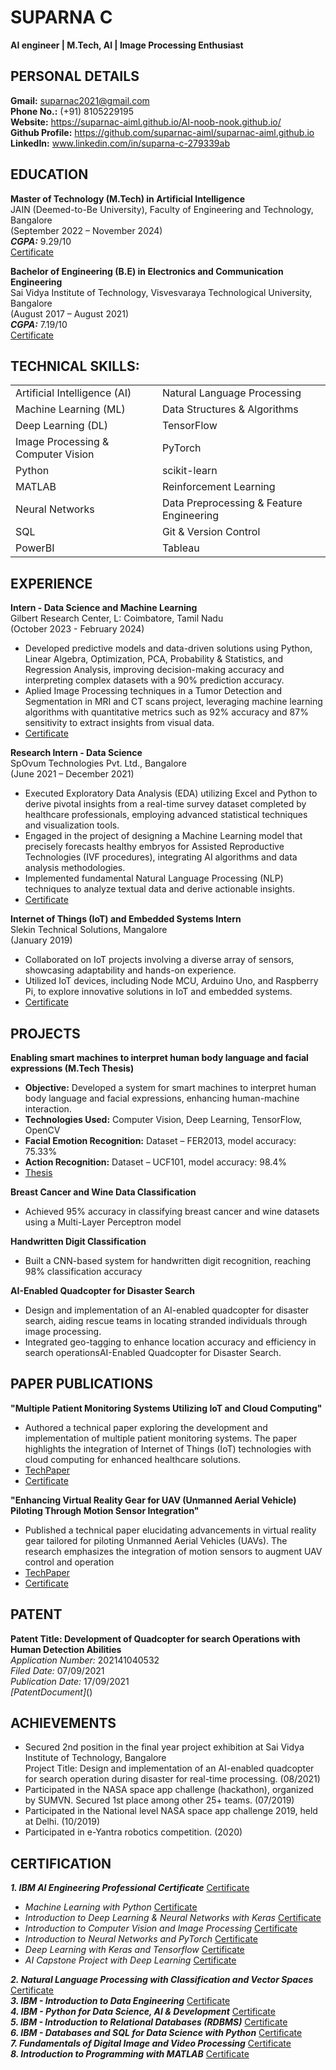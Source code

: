 # **SUPARNA C**  
**AI engineer | M.Tech, AI | Image Processing Enthusiast**  

## **PERSONAL DETAILS**  
**Gmail:** suparnac2021@gmail.com  
**Phone No.:** (+91) 8105229195  
**Website:**  https://suparnac-aiml.github.io/AI-noob-nook.github.io/  
**Github Profile:** https://github.com/suparnac-aiml/suparnac-aiml.github.io  
**LinkedIn:** www.linkedin.com/in/suparna-c-279339ab  

## **EDUCATION**  
**Master of Technology (M.Tech) in Artificial Intelligence**  
JAIN (Deemed-to-Be University), Faculty of Engineering and Technology, Bangalore  
(September 2022 – November 2024)  
***CGPA:*** 9.29/10  
[Certificate](https://github.com/suparnac-aiml/suparnac-aiml.github.io/blob/main/M.Tech%20(AI)/M.Tech%20Certificate.jpg)  
  
**Bachelor of Engineering (B.E) in Electronics and Communication Engineering**  
Sai Vidya Institute of Technology, Visvesvaraya Technological University, Bangalore  
(August 2017 – August 2021)  
***CGPA:*** 7.19/10  
[Certificate](https://github.com/suparnac-aiml/suparnac-aiml.github.io/blob/main/B.Tech%20(ECE)/B.Tech%20certificate.jpg)  


## **TECHNICAL SKILLS:**  

|                                |                                |
|--------------------------------|--------------------------------|
| Artificial Intelligence (AI)   | Natural Language Processing    |
| Machine Learning (ML)          | Data Structures & Algorithms   |
| Deep Learning (DL)             | TensorFlow                     |
| Image Processing & Computer Vision | PyTorch                 |
| Python                         | scikit-learn                   |
| MATLAB                         | Reinforcement Learning         |
| Neural Networks                | Data Preprocessing & Feature Engineering |
| SQL                            | Git & Version Control          |
|PowerBI                         | Tableau                        |



## **EXPERIENCE**  
**Intern - Data Science and Machine Learning**  
Gilbert Research Center, L: Coimbatore, Tamil Nadu  
(October 2023 - February 2024)  
- Developed predictive models and data-driven solutions using Python, Linear Algebra, Optimization, PCA, Probability & Statistics, and Regression Analysis, improving decision-making accuracy and interpreting complex datasets with a 90% prediction accuracy.  
- Aplied Image Processing techniques in a Tumor Detection and Segmentation in MRI and CT scans project, leveraging machine learning algorithms with quantitative metrics such as 92% accuracy and 87% sensitivity to extract insights from visual data.  
-  [Certificate](https://github.com/suparnac-aiml/suparnac-aiml.github.io/blob/main/Internship_Related_Documents/Gilbert%20Research%20Center%20-%20Internship%20certificate.jpg)


**Research Intern - Data Science**  
SpOvum Technologies Pvt. Ltd., Bangalore  
(June 2021 – December 2021)  
- Executed Exploratory Data Analysis (EDA) utilizing Excel and Python to derive pivotal insights from a real-time survey dataset completed by healthcare professionals, employing advanced statistical techniques and visualization tools.  
- Engaged in the project of designing a Machine Learning model that precisely forecasts healthy embryos for Assisted Reproductive Technologies (IVF procedures), integrating AI algorithms and data analysis methodologies.  
- Implemented fundamental Natural Language Processing (NLP) techniques to analyze textual data and derive actionable insights.
- [Certificate](https://github.com/suparnac-aiml/suparnac-aiml.github.io/blob/main/Internship_Related_Documents/Suparna%20EDA%20internship%20SpOvum.pdf)

  
**Internet of Things (IoT) and Embedded Systems Intern**  
Slekin Technical Solutions, Mangalore  
(January 2019)  
- Collaborated on IoT projects involving a diverse array of sensors, showcasing adaptability and hands-on experience.  
- Utilized IoT devices, including Node MCU, Arduino Uno, and Raspberry Pi, to explore innovative solutions in IoT and embedded systems.  
- [Certificate](https://github.com/suparnac-aiml/suparnac-aiml.github.io/blob/main/Internship_Related_Documents/Slekin%20-%20Internship%20certificate.jpg)

## **PROJECTS**  
**Enabling smart machines to interpret human body language and facial expressions (M.Tech Thesis)**  
- **Objective:** Developed a system for smart machines to interpret human body language and facial expressions, enhancing human-machine interaction.  
- **Technologies Used:** Computer Vision, Deep Learning, TensorFlow, OpenCV  
- **Facial Emotion Recognition:** Dataset – FER2013, model accuracy: 75.33%  
- **Action Recognition:** Dataset – UCF101, model accuracy: 98.4%
- [Thesis](https://github.com/suparnac-aiml/suparnac-aiml.github.io/blob/main/M.Tech%20(AI)/SUPARNA%20-%20M.Tech%20THESIS_compressed.pdf)

**Breast Cancer and Wine Data Classification**  
- Achieved 95% accuracy in classifying breast cancer and wine datasets using a Multi-Layer Perceptron model  

**Handwritten Digit Classification**
- Built a CNN-based system for handwritten digit recognition, reaching 98% classification accuracy

**AI-Enabled Quadcopter for Disaster Search**  
- Design and implementation of an AI-enabled quadcopter for disaster search, aiding rescue teams in locating stranded individuals through image processing.  
- Integrated geo-tagging to enhance location accuracy and efficiency in search operationsAI-Enabled Quadcopter for Disaster Search.  


## **PAPER PUBLICATIONS**   
**"Multiple Patient Monitoring Systems Utilizing IoT and Cloud Computing"**  
- Authored a technical paper exploring the development and implementation of multiple patient monitoring systems. The paper highlights the integration of Internet of Things (IoT) technologies with cloud computing for enhanced healthcare solutions.
- [TechPaper](https://github.com/suparnac-aiml/suparnac-aiml.github.io/blob/main/Paper%20and%20Patent%20Publication/IRJET-V7I5926-%20MULTIPLE%20PATIENT%20MONITORING%20SYSTEM%20USING%20IOT%20AND%20CLOUD%20COMPUTING.pdf) 
- [Certificate](https://github.com/suparnac-aiml/suparnac-aiml.github.io/blob/main/Paper%20and%20Patent%20Publication/IRJET-V7I5926-%20MULTIPLE%20PATIENT%20MONITORING%20SYSTEM%20USING%20IOT%20AND%20CLOUD%20COMPUTING%20certificate.jpg)

**"Enhancing Virtual Reality Gear for UAV (Unmanned Aerial Vehicle) Piloting Through Motion Sensor Integration"**  
- Published a technical paper elucidating advancements in virtual reality gear tailored for piloting Unmanned Aerial Vehicles (UAVs). The research emphasizes the integration of motion sensors to augment UAV control and operation
- [TechPaper](https://github.com/suparnac-aiml/suparnac-aiml.github.io/blob/main/Paper%20and%20Patent%20Publication/IRJET-V7I5925%20-%20MOTION%20SENSOR%20ENHANCED%20VIRTUAL%20REALITY%20GEAR%20FOR%20PILOTING%20THE%20UAV%E2%80%99s.pdf)
- [Certificate](https://github.com/suparnac-aiml/suparnac-aiml.github.io/blob/main/Paper%20and%20Patent%20Publication/IRJET-V7I5925%20-%20MOTION%20SENSOR%20ENHANCED%20VIRTUAL%20REALITY%20GEAR%20FOR%20PILOTING%20THE%20UAV%E2%80%99s%20-%20certificate.jpg)  

  
## **PATENT**
**Patent Title: Development of Quadcopter for search Operations with Human Detection Abilities**  
*Application Number:* 202141040532  
*Filed Date:* 07/09/2021  
*Publication Date:* 17/09/2021  
*[PatentDocument]*()

## **ACHIEVEMENTS**
- Secured 2nd position in the final year project exhibition at Sai Vidya Institute of Technology, Bangalore  
  Project Title: Design and implementation of an AI-enabled quadcopter for search operation during disaster for real-time processing. (08/2021)   
- Participated in the NASA space app challenge (hackathon), organized by SUMVN. Secured 1st place among other 25+ teams. (07/2019)  
- Participated in the National level NASA space app challenge 2019, held at Delhi. (10/2019)  
- Participated in e-Yantra robotics competition. (2020)  

## **CERTIFICATION**  
***1. IBM AI Engineering Professional Certificate***  [Certificate](https://github.com/suparnac-aiml/suparnac-aiml.github.io/blob/main/Certificates/IBM%20AI%20engineering%20-%20certificate.pdf)   
  - *Machine Learning with Python*  [Certificate](https://github.com/suparnac-aiml/suparnac-aiml.github.io/blob/main/Certificates/1.%20IBM%20Machine%20Learning%20with%20Python.pdf)   
  - *Introduction to Deep Learning & Neural Networks with Keras*   [Certificate](https://github.com/suparnac-aiml/suparnac-aiml.github.io/blob/main/Certificates/2.%20IBM%20Introduction%20to%20Deep%20Learning%20%26%20Neural%20Networks%20with%20Keras.pdf)  
  - *Introduction to Computer Vision and Image Processing*   [Certificate](https://github.com/suparnac-aiml/suparnac-aiml.github.io/blob/main/Certificates/3.%20IBM%20Introduction%20to%20Computer%20Vision%20and%20Image%20Processing.pdf)  
  - *Introduction to Neural Networks and PyTorch*   [Certificate](https://github.com/suparnac-aiml/suparnac-aiml.github.io/blob/main/Certificates/4.%20IBM%20Introduction%20to%20Neural%20Networks%20and%20PyTorch.pdf)  
  - *Deep Learning with Keras and Tensorflow*   [Certificate](https://github.com/suparnac-aiml/suparnac-aiml.github.io/blob/main/Certificates/5.%20IBM%20Deep%20Learning%20with%20Keras%20and%20Tensorflow.pdf)  
  - *AI Capstone Project with Deep Learning*   [Certificate](https://github.com/suparnac-aiml/suparnac-aiml.github.io/blob/main/Certificates/6.%20IBM%20AI%20Capstone%20Project%20with%20Deep%20Learning.pdf)  
  
***2. Natural Language Processing with Classification and Vector Spaces*** [Certificate](https://github.com/suparnac-aiml/suparnac-aiml.github.io/blob/main/Certificates/Natural%20Language%20Processing%20with%20Classification%20and%20Vector%20Spaces%20-%20certificate.pdf)   
***3. IBM - Introduction to Data Engineering***   [Certificate](https://github.com/suparnac-aiml/suparnac-aiml.github.io/blob/main/Certificates/IBM%20-%20Introduction%20to%20Data%20Engineering.pdf)  
***4. IBM - Python for Data Science, AI & Development***   [Certificate](https://github.com/suparnac-aiml/suparnac-aiml.github.io/blob/main/Certificates/IBM%20-%20Python%20for%20Data%20Science%2C%20AI%20%26%20Development.pdf)  
***5. IBM - Introduction to Relational Databases (RDBMS)***   [Certificate](https://github.com/suparnac-aiml/suparnac-aiml.github.io/blob/main/Certificates/IBM%20-%20Introduction%20to%20Relational%20Databases%20(RDBMS).pdf)  
***6. IBM - Databases and SQL for Data Science with Python***   [Certificate](https://github.com/suparnac-aiml/suparnac-aiml.github.io/blob/main/Certificates/IBM%20-%20Databases%20and%20SQL%20for%20Data%20Science%20with%20Python.pdf)  
***7. Fundamentals of Digital Image and Video Processing***  [Certificate](https://github.com/suparnac-aiml/suparnac-aiml.github.io/blob/main/Certificates/Fundamentals%20of%20Digital%20Image%20and%20Video%20Processing.pdf)   
***8. Introduction to Programming with MATLAB***   [Certificate](https://github.com/suparnac-aiml/suparnac-aiml.github.io/blob/main/Certificates/Fundamentals%20of%20Digital%20Image%20and%20Video%20Processing.pdf)   
